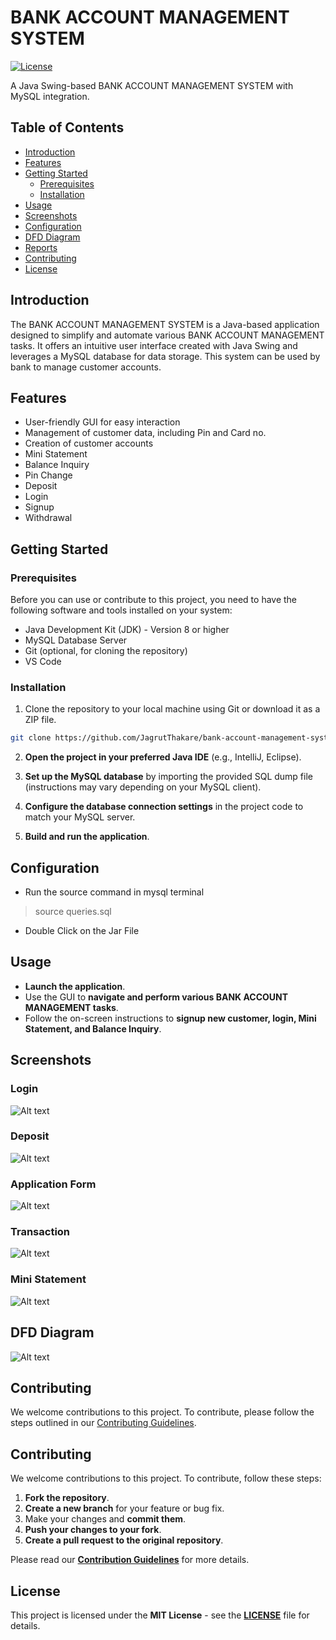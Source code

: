 # BANK ACCOUNT MANAGEMENT SYSTEM
[![License](https://img.shields.io/badge/license-MIT-blue.svg)](LICENSE.md)

A Java Swing-based BANK ACCOUNT MANAGEMENT SYSTEM with MySQL integration.

## Table of Contents
- [Introduction](#introduction)
- [Features](#features)
- [Getting Started](#getting-started)
  - [Prerequisites](#prerequisites)
  - [Installation](#installation)
- [Usage](#usage)
- [Screenshots](#screenshots)
- [Configuration](#configuration)
- [DFD Diagram](#dfd-diagram)
- [Reports](#reports)
- [Contributing](#contributing)
- [License](#license)

## Introduction

The BANK ACCOUNT MANAGEMENT SYSTEM is a Java-based application designed to simplify and automate various BANK ACCOUNT MANAGEMENT tasks. It offers an intuitive user interface created with Java Swing and leverages a MySQL database for data storage. This system can be used by bank to manage customer accounts.

## Features

- User-friendly GUI for easy interaction
- Management of customer data, including Pin and Card no.
- Creation of customer accounts
- Mini Statement
- Balance Inquiry
- Pin Change
- Deposit
- Login
- Signup
- Withdrawal

## Getting Started

### Prerequisites

Before you can use or contribute to this project, you need to have the following software and tools installed on your system:

- Java Development Kit (JDK) - Version 8 or higher
- MySQL Database Server
- Git (optional, for cloning the repository)
- VS Code

### Installation

1. Clone the repository to your local machine using Git or download it as a ZIP file.

```bash
git clone https://github.com/JagrutThakare/bank-account-management-system
```

2. **Open the project in your preferred Java IDE** (e.g., IntelliJ, Eclipse).

3. **Set up the MySQL database** by importing the provided SQL dump file (instructions may vary depending on your MySQL client).

4. **Configure the database connection settings** in the project code to match your MySQL server.

5. **Build and run the application**.

## Configuration
- Run the source command in mysql terminal
> source queries.sql

- Double Click on the Jar File

## Usage

- **Launch the application**.
- Use the GUI to **navigate and perform various BANK ACCOUNT MANAGEMENT tasks**.
- Follow the on-screen instructions to **signup new customer, login, Mini Statement, and Balance Inquiry**.

## Screenshots
### Login

![Alt text](images/img2.png)

### Deposit

![Alt text](images/img3.png)

### Application Form
![Alt text](images/img4.png)

### Transaction

![Alt text](images/img5.png)

### Mini Statement

![Alt text](images/img6.png)


## DFD Diagram
![Alt text](images/img1.png)

## Contributing
We welcome contributions to this project. To contribute, please follow the steps outlined in our [Contributing Guidelines](CONTRIBUTING.md).

## Contributing

We welcome contributions to this project. To contribute, follow these steps:

1. **Fork the repository**.
2. **Create a new branch** for your feature or bug fix.
3. Make your changes and **commit them**.
4. **Push your changes to your fork**.
5. **Create a pull request to the original repository**.

Please read our **[Contribution Guidelines](CONTRIBUTING.md)** for more details.

## License

This project is licensed under the **MIT License** - see the **[LICENSE](LICENSE)** file for details.



